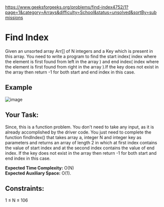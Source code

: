 https://www.geeksforgeeks.org/problems/find-index4752/1?page=1&category=Arrays&difficulty=School&status=unsolved&sortBy=submissions

<h1>Find Index</h1>

Given an unsorted array Arr[] of N integers and a Key which is present in this array. You need to write a program to find the start index( index where the element is first found from left in the array ) and end index( index where the element is first found from right in the array ).If the key does not exist in the array then return -1 for both start and end index in this case.

## Example
![image](https://github.com/shanvii/DSA-Problems-GeeksforGeeks/assets/81086303/bc2719c3-ef8d-47d5-bcfa-0af86cba0b0c)

## Your Task:
Since, this is a function problem. You don't need to take any input, as it is already accomplished by the driver code. You just need to complete the function findIndex() that takes array a, integer N and integer key as parameters and returns an array of length 2 in which at first index contains the value of start index and at the second index contains the value of end index. If the key does not exist in the array then return -1 for both start and end index in this case.


**Expected Time Complexity:** O(N)  <br/>
**Expected Auxiliary Space:** O(1).

## Constraints:
1 ≤ N ≤ 106


